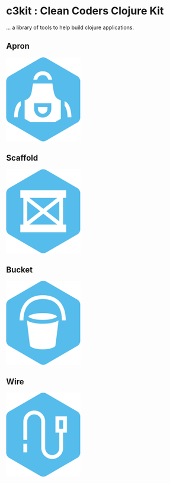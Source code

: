 #  c3kit : Clean Coders Clojure Kit

... a library of tools to help build clojure applications.

## Apron

![Apron](https://github.com/cleancoders/c3kit/blob/main/img/apron_200.png)

## Scaffold

![Scaffold](https://github.com/cleancoders/c3kit/blob/main/img/scaffold_200.png)

## Bucket

![Bucket](https://github.com/cleancoders/c3kit/blob/main/img/bucket_200.png)

## Wire

![Wire](https://github.com/cleancoders/c3kit/blob/main/img/wire_200.png)
